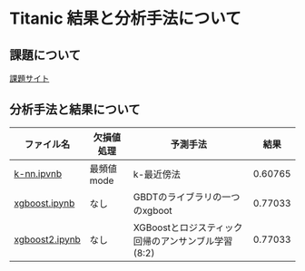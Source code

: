 # Titanic 結果と分析手法について
## 課題について
[課題サイト](https://www.kaggle.com/competitions/titanic)

## 分析手法と結果について
|ファイル名|欠損値処理|予測手法|結果|
|----------|----------|--------|----|
|[k-nn.ipvnb](https://github.com/ShotaArima/kaggle/blob/main/titanic/k-nn.ipynb)|最頻値mode|k-最近傍法|0.60765|
|[xgboost.ipynb](https://github.com/ShotaArima/kaggle/blob/main/titanic/xgboost.ipynb)|なし|GBDTのライブラリの一つのxgboot|0.77033|
|[xgboost2.ipynb](https://github.com/ShotaArima/kaggle/blob/main/titanic/xgboost2.ipynb)|なし|XGBoostとロジスティック回帰のアンサンブル学習(8:2)|0.77033|

